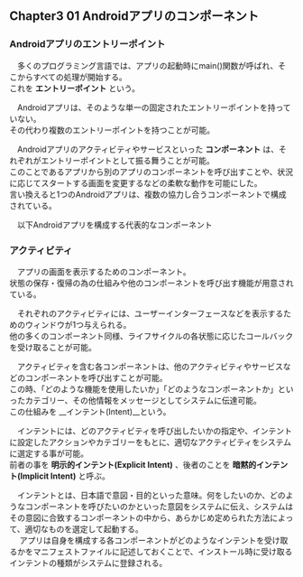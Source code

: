 ## Chapter3 01 Androidアプリのコンポーネント  

### Androidアプリのエントリーポイント  

　多くのプログラミング言語では、アプリの起動時にmain()関数が呼ばれ、そこからすべての処理が開始する。  
これを __エントリーポイント__ という。  

　Androidアプリは、そのような単一の固定されたエントリーポイントを持っていない。  
その代わり複数のエントリーポイントを持つことが可能。  

　Androidアプリのアクティビティやサービスといった __コンポーネント__ は、それぞれがエントリーポイントとして振る舞うことが可能。  
このことであるアプリから別のアプリのコンポーネントを呼び出すことや、状況に応じてスタートする画面を変更するなどの柔軟な動作を可能にした。  
言い換えると1つのAndroidアプリは、複数の協力し合うコンポーネントで構成されている。  

　以下Androidアプリを構成する代表的なコンポーネント  


### アクティビティ  
　アプリの画面を表示するためのコンポーネント。  
状態の保存・復帰の為の仕組みや他のコンポーネントを呼び出す機能が用意されている。  

　それぞれのアクティビティには、ユーザーインターフェースなどを表示するためのウィンドウが1つ与えられる。  
他の多くのコンポーネント同様、ライフサイクルの各状態に応じたコールバックを受け取ることが可能。  

　アクティビティを含む各コンポーネントは、他のアクティビティやサービスなどのコンポーネントを呼び出すことが可能。  
この時、「どのような機能を使用したいか」「どのようなコンポーネントか」といったカテゴリー、その他情報をメッセージとしてシステムに伝達可能。  
この仕組みを __インテント(Intent)__という。  

　インテントには、どのアクティビティを呼び出したいかの指定や、インテントに設定したアクションやカテゴリーをもとに、適切なアクティビティをシステムに選定する事が可能。  
前者の事を __明示的インテント(Explicit Intent)__ 、後者のことを __暗黙的インテント(Implicit Intent)__ と呼ぶ。  

　インテントとは、日本語で意図・目的といった意味。何をしたいのか、どのようなコンポーネントを呼びたいのかといった意図をシステムに伝え、システムはその意図に合致するコンポーネントの中から、あらかじめ定められた方法によって、適切なものを選定して起動する。  
　
 アプリは自身を構成する各コンポーネントがどのようなインテントを受け取るかをマニフェストファイルに記述しておくことで、インストール時に受け取るインテントの種類がシステムに登録される。  
 

